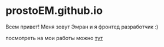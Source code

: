 # prostoEM.github.io
 Всем привет! 
 Меня зовут Эмран и я фронтед разработчик :)
 
 посмотреть на мои работы можно  <a href='https://prostoem.github.io/'>тут</a> 
